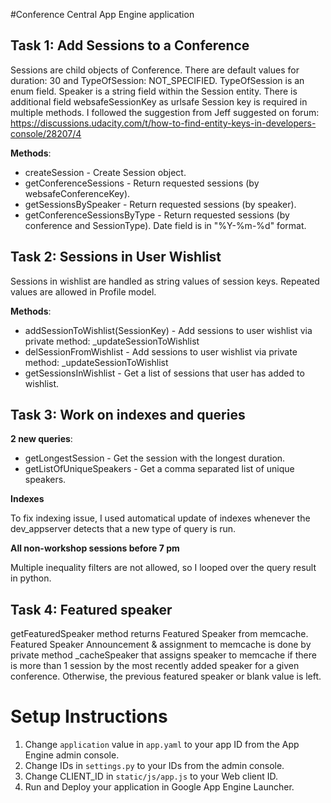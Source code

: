 #Conference Central App Engine application

## Task 1: Add Sessions to a Conference

Sessions are child objects of Conference. There are default values for duration: 30 and TypeOfSession: NOT_SPECIFIED. TypeOfSession is an enum field. Speaker is a string field within the Session entity. There is additional field websafeSessionKey as urlsafe Session key is required in multiple methods. I followed the suggestion from Jeff suggested on forum: https://discussions.udacity.com/t/how-to-find-entity-keys-in-developers-console/28207/4 

**Methods**:

* createSession - Create Session object.
* getConferenceSessions - Return requested sessions (by websafeConferenceKey).
* getSessionsBySpeaker - Return requested sessions (by speaker).
* getConferenceSessionsByType - Return requested sessions (by conference and SessionType). Date field is in "%Y-%m-%d" format.


## Task 2: Sessions in User Wishlist 
Sessions in wishlist are handled as string values of session keys. Repeated values are allowed in Profile model.

**Methods**:

* addSessionToWishlist(SessionKey) - Add sessions to user wishlist via private method: _updateSessionToWishlist
* delSessionFromWishlist - Add sessions to user wishlist via private method: _updateSessionToWishlist
* getSessionsInWishlist - Get a list of sessions that user has added to wishlist.


## Task 3: Work on indexes and queries
**2 new queries**:

* getLongestSession - Get the session with the longest duration.
* getListOfUniqueSpeakers - Get a comma separated list of unique speakers.

**Indexes**

To fix indexing issue, I used automatical update of indexes whenever the dev_appserver detects that a new type of query is run.

**All non-workshop sessions before 7 pm**

Multiple inequality filters are not allowed, so I looped over the query result in python.


## Task 4: Featured speaker
getFeaturedSpeaker method returns Featured Speaker from memcache. 
Featured Speaker Announcement & assignment to memcache is done by private method _cacheSpeaker that assigns speaker to memcache if there is more than 1 session by the most recently added speaker for a given conference. Otherwise, the previous featured speaker or blank value is left.


# Setup Instructions
1. Change `application` value in `app.yaml` to your app ID from the App Engine admin console.
2. Change IDs in `settings.py` to your IDs from the admin console.
3. Change CLIENT_ID in `static/js/app.js` to your Web client ID.
4. Run and Deploy your application in Google App Engine Launcher.
